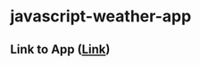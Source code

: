 # javascript-weather-app
## Link to App ([Link](https://sanaz-git.github.io/javascript-weather-app/))
